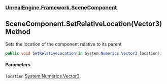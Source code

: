 ### [UnrealEngine.Framework](UnrealEngine_Framework.md 'UnrealEngine.Framework').[SceneComponent](SceneComponent.md 'UnrealEngine.Framework.SceneComponent')
## SceneComponent.SetRelativeLocation(Vector3) Method
Sets the location of the component relative to its parent  
```csharp
public void SetRelativeLocation(in System.Numerics.Vector3 location);
```
#### Parameters
<a name='UnrealEngine_Framework_SceneComponent_SetRelativeLocation(System_Numerics_Vector3)_location'></a>
`location` [System.Numerics.Vector3](https://docs.microsoft.com/en-us/dotnet/api/System.Numerics.Vector3 'System.Numerics.Vector3')  
  
